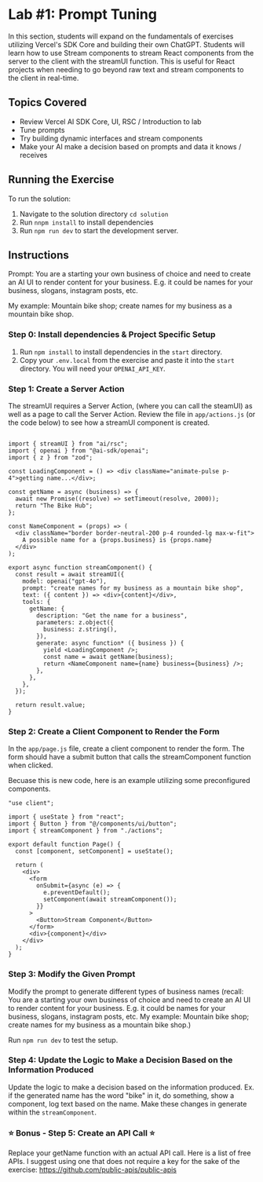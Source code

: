 # Lab #1: Prompt Tuning

In this section, students will expand on the fundamentals of exercises utilizing Vercel's SDK Core and building their own ChatGPT. Students will learn how to use Stream components to stream React components from the server to the client with the streamUI function. This is useful for React projects when needing to go beyond raw text and stream components to the client in real-time.

## Topics Covered

- Review Vercel AI SDK Core, UI, RSC / Introduction to lab
- Tune prompts
- Try building dynamic interfaces and stream components
- Make your AI make a decision based on prompts and data it knows / receives

## Running the Exercise

To run the solution:

1. Navigate to the solution directory `cd solution`
2. Run `nnpm install` to install dependencies
3. Run `npm run dev` to start the development server.

## Instructions

Prompt: You are a starting your own business of choice and need to create an AI UI to render content for your business. E.g. it could be names for your business, slogans, instagram posts, etc.

My example: Mountain bike shop; create names for my business as a mountain bike shop.

### Step 0: Install dependencies & Project Specific Setup

1. Run `npm install` to install dependencies in the `start` directory.
2. Copy your `.env.local` from the exercise and paste it into the `start` directory. You will need your `OPENAI_API_KEY`.

### Step 1: Create a Server Action

The streamUI requires a Server Action, (where you can call the steamUI) as well as a page to call the Server Action. Review the file in `app/actions.js` (or the code below) to see how a streamUI component is created.

```"use server";

import { streamUI } from "ai/rsc";
import { openai } from "@ai-sdk/openai";
import { z } from "zod";

const LoadingComponent = () => <div className="animate-pulse p-4">getting name...</div>;

const getName = async (business) => {
  await new Promise((resolve) => setTimeout(resolve, 2000));
  return "The Bike Hub";
};

const NameComponent = (props) => (
  <div className="border border-neutral-200 p-4 rounded-lg max-w-fit">
    A possible name for a {props.business} is {props.name}
  </div>
);

export async function streamComponent() {
  const result = await streamUI({
    model: openai("gpt-4o"),
    prompt: "create names for my business as a mountain bike shop",
    text: ({ content }) => <div>{content}</div>,
    tools: {
      getName: {
        description: "Get the name for a business",
        parameters: z.object({
          business: z.string(),
        }),
        generate: async function* ({ business }) {
          yield <LoadingComponent />;
          const name = await getName(business);
          return <NameComponent name={name} business={business} />;
        },
      },
    },
  });

  return result.value;
}
```

### Step 2: Create a Client Component to Render the Form

In the `app/page.js` file, create a client component to render the form. The form should have a submit button that calls the streamComponent function when clicked.

Becuase this is new code, here is an example utilizing some preconfigured components.

```
"use client";

import { useState } from "react";
import { Button } from "@/components/ui/button";
import { streamComponent } from "./actions";

export default function Page() {
  const [component, setComponent] = useState();

  return (
    <div>
      <form
        onSubmit={async (e) => {
          e.preventDefault();
          setComponent(await streamComponent());
        }}
      >
        <Button>Stream Component</Button>
      </form>
      <div>{component}</div>
    </div>
  );
}
```

### Step 3: Modify the Given Prompt

Modify the prompt to generate different types of business names (recall: You are a starting your own business of choice and need to create an AI UI to render content for your business. E.g. it could be names for your business, slogans, instagram posts, etc. My example: Mountain bike shop; create names for my business as a mountain bike shop.)

Run `npm run dev` to test the setup.

### Step 4: Update the Logic to Make a Decision Based on the Information Produced

Update the logic to make a decision based on the information produced. Ex. if the generated name has the word "bike" in it, do something, show a component, log text based on the name. Make these changes in generate within the `streamComponent`.

### ⭐ Bonus - Step 5: Create an API Call ⭐

Replace your getName function with an actual API call. Here is a list of free APIs. I suggest using one that does not require a key for the sake of the exercise: https://github.com/public-apis/public-apis
